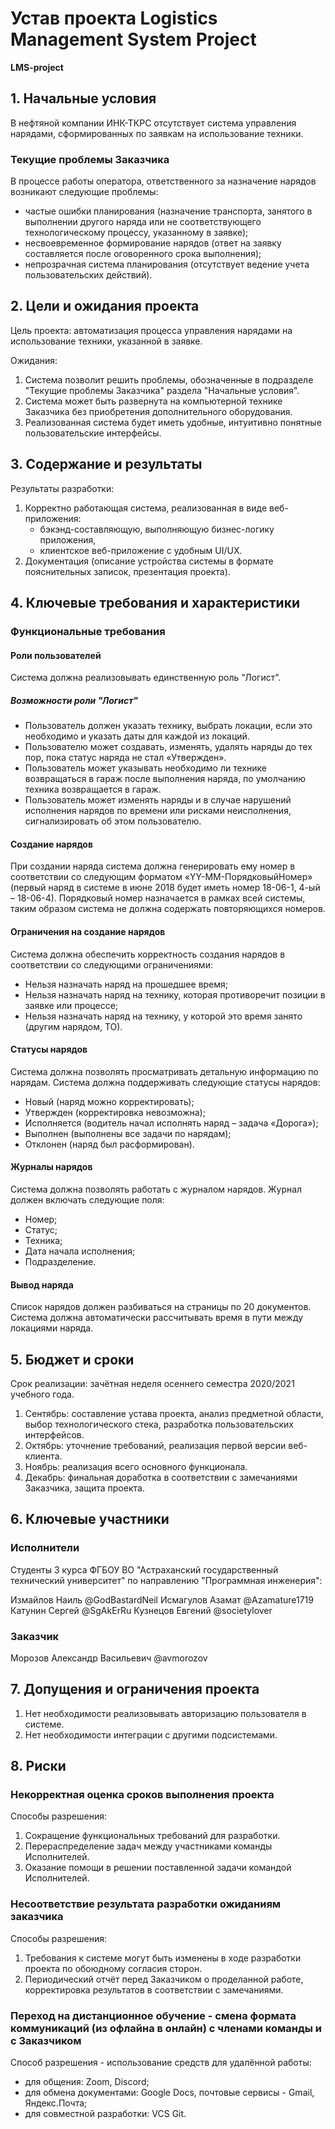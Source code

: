 # Устав проекта Logistics Management System Project 
**LMS-project** 

## 1. Начальные условия
В нефтяной компании ИНК-ТКРС отсутствует система управления нарядами, сформированных по заявкам на использование техники.

### Текущие проблемы Заказчика
В процессе работы оператора, ответственного за назначение нарядов возникают следующие проблемы:
- частые ошибки планирования (назначение транспорта, занятого в выполнении другого наряда или не соответствующего технологическому процессу, указанному в заявке);
- несвоевременное формирование нарядов (ответ на заявку составляется после оговоренного срока выполнения);
- непрозрачная система планирования (отсутствует ведение учета пользовательских действий).

## 2. Цели и ожидания проекта
Цель проекта: автоматизация процесса управления нарядами на использование техники, указанной в заявке.

Ожидания:
1. Система позволит решить проблемы, обозначенные в подразделе "Текущие проблемы Заказчика" раздела "Начальные условия".
3. Система может быть развернута на компьютерной технике Заказчика без приобретения дополнительного оборудования.
2. Реализованная система будет иметь удобные, интуитивно понятные пользовательские интерфейсы.

## 3. Содержание и результаты
Результаты разработки:
1. Корректно работающая система, реализованная в виде веб-приложения:
   - бэкэнд-составляющую, выполняющую бизнес-логику приложения,
   - клиентское веб-приложение с удобным UI/UX.
2. Документация (описание устройства системы в формате пояснительных записок, презентация проекта).

## 4. Ключевые требования и характеристики

### Функциональные требования

#### Роли пользователей 
Система должна реализовывать единственную роль "Логист".

##### Возможности роли "Логист"
- Пользователь должен указать технику, выбрать локации, если это необходимо и указать даты для каждой из локаций.
- Пользователю может создавать, изменять, удалять наряды до тех пор, пока статус наряда не стал «Утвержден».
- Пользователь может указывать необходимо ли технике возвращаться в гараж после выполнения наряда, по умолчанию техника возвращается в гараж.
- Пользователь может изменять наряды и в случае нарушений исполнения нарядов по времени или рисками неисполнения, сигнализировать об этом пользователю.

#### Создание нарядов
При создании наряда система должна генерировать ему номер в соответствии со следующим форматом «YY-MM-ПорядковыйНомер» (первый наряд в системе в июне 2018 будет иметь номер 18-06-1, 4-ый – 18-06-4). Порядковый номер назначается в рамках всей системы, таким образом система не должна содержать повторяющихся номеров.

#### Ограничения на создание нарядов
Система должна обеспечить корректность создания нарядов в соответствии со следующими ограничениями:
- Нельзя назначать наряд на прошедшее время;
- Нельзя назначать наряд на технику, которая противоречит позиции в заявке или процессе;
- Нельзя назначать наряд на технику, у которой это время занято (другим нарядом, ТО).

#### Статусы нарядов
Система должна позволять просматривать детальную информацию по нарядам. Система должна поддерживать следующие статусы нарядов:
- Новый (наряд можно корректировать);
- Утвержден (корректировка невозможна);
- Исполняется (водитель начал исполнять наряд – задача «Дорога»);
- Выполнен (выполнены все задачи по нарядам);
- Отклонен (наряд был расформирован).

#### Журналы нарядов
Система должна позволять работать с журналом нарядов. 
Журнал должен включать следующие поля:
- Номер;
- Статус;
- Техника;
- Дата начала исполнения;
- Подразделение.

#### Вывод наряда
Список нарядов должен разбиваться на страницы по 20 документов.
Система должна автоматически рассчитывать время в пути между локациями наряда.

## 5. Бюджет и сроки
Срок реализации: зачётная неделя осеннего семестра 2020/2021 учебного года.

1. Сентябрь: составление устава проекта, анализ предметной области, выбор технологического стека, разработка пользовательских интерфейсов.
2. Октябрь: уточнение требований, реализация первой версии веб-клиента.
3. Ноябрь: реализация всего основного функционала.
4. Декабрь: финальная доработка в соответствии с замечаниями Заказчика, защита проекта.

## 6. Ключевые участники

### Исполнители
Студенты 3 курса ФГБОУ ВО "Астраханский государственный технический университет" по направлению "Программная инженерия":

Измайлов Наиль   	@GodBastardNeil
Исмагулов Азамат	@Azamature1719
Катунин Сергей    @SgAkErRu
Кузнецов Евгений 	@societylover

### Заказчик
Морозов Александр Васильевич @avmorozov

## 7. Допущения и ограничения проекта
1. Нет необходимости реализовывать авторизацию пользователя в системе.
2. Нет необходимости интеграции с другими подсистемами. 

## 8. Риски

### Некорректная оценка сроков выполнения проекта 
Способы разрешения:
1. Сокращение функциональных требований для разработки.
2. Перераспределение задач между участниками команды Исполнителей.
3. Оказание помощи в решении поставленной задачи командой Исполнителей.

### Несоответствие результата разработки ожиданиям заказчика
Способы разрешения: 
1. Требования к системе могут быть изменены в ходе разработки проекта по обоюдному согласия сторон.
2. Периодический отчёт перед Заказчиком о проделанной работе, корректировка результатов в соответствии с замечаниями.

### Переход на дистанционное обучение - смена формата коммуникаций (из офлайна в онлайн) с членами команды и с Заказчиком
Способ разрешения - использование средств для удалённой работы:
- для общения: Zoom, Discord;
- для обмена документами: Google Docs, почтовые сервисы - Gmail, Яндекс.Почта;
- для совместной разработки: VCS Git.
